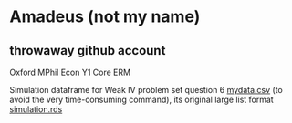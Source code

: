 # Amadeus (not my name)

## throwaway github account

Oxford MPhil Econ Y1 Core ERM

Simulation dataframe for Weak IV problem set question 6 [mydata.csv](mydata.csv) (to avoid the very time-consuming command), its original large list format [simulation.rds](simulation.rds)
